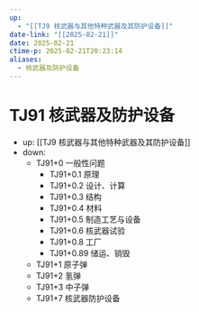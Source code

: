 ```yaml
---
up:
  - "[[TJ9 核武器与其他特种武器及其防护设备]]"
date-link: "[[2025-02-21]]"
date: 2025-02-21
ctime-p: 2025-02-21T20:23:14
aliases:
  - 核武器及防护设备
---
```


# TJ91 核武器及防护设备

- up: [[TJ9 核武器与其他特种武器及其防护设备]]
- down:	
	- TJ91+0 一般性问题
		- TJ91+0.1 原理
		- TJ91+0.2 设计、计算
		- TJ91+0.3 结构
		- TJ91+0.4 材料
		- TJ91+0.5 制造工艺与设备
		- TJ91+0.6 核武器试验
		- TJ91+0.8 工厂
		- TJ91+0.89 储运、销毁
	- TJ91+1 原子弹
	- TJ91+2 氢弹
	- TJ91+3 中子弹
	- TJ91+7 核武器防护设备
	
